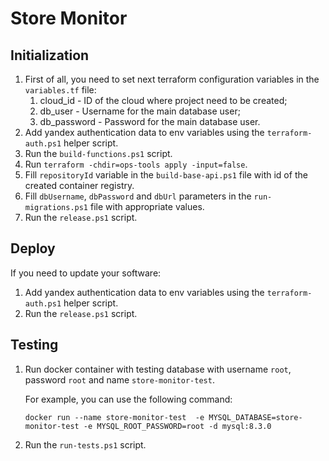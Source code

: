 # Store Monitor

## Initialization

1. First of all, you need to set next terraform configuration
   variables in the `variables.tf` file:
   1. cloud_id - ID of the cloud where project need to be created;
   2. db_user - Username for the main database user;
   3. db_password - Password for the main database user.
2. Add yandex authentication data to env variables using the
   `terraform-auth.ps1` helper script.
3. Run the `build-functions.ps1` script.
3. Run `terraform -chdir=ops-tools apply -input=false`.
4. Fill `repositoryId` variable in the `build-base-api.ps1` file with 
   id of the created container registry.
5. Fill `dbUsername`, `dbPassword` and `dbUrl` parameters in the
   `run-migrations.ps1` file with appropriate values.
6. Run the `release.ps1` script.

## Deploy

If you need to update your software:
1. Add yandex authentication data to env variables using the
   `terraform-auth.ps1` helper script.
2. Run the `release.ps1` script.

## Testing

1. Run docker container with testing database with username `root`, 
   password `root` and name `store-monitor-test`.

   For example, you can use the following command:

   `docker run --name store-monitor-test 
   -e MYSQL_DATABASE=store-monitor-test -e MYSQL_ROOT_PASSWORD=root
   -d mysql:8.3.0`
2. Run the `run-tests.ps1` script.
